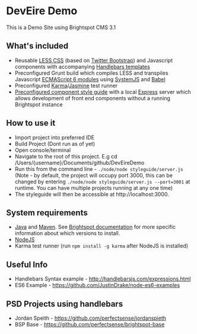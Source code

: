 DevEire Demo
===============

This is a Demo Site using Brightspot CMS 3.1

What's included
---------------
*	Reusable [LESS CSS](http://lesscss.org/) (based on [Twitter Bootstrap](http://getbootstrap.com/)) and Javascript components with accompanying [Handlebars templates](http://handlebarsjs.com)
*	Preconfigured Grunt build which compiles LESS and transpiles Javascript [ECMAScript 6 modules](http://www.2ality.com/2014/09/es6-modules-final.html) using [SystemJS](https://github.com/systemjs/systemjs) and [Babel](https://babeljs.io/)
*	Preconfigured [Karma](http://karma-runner.github.io/)/[Jasmine](http://jasmine.github.io/) test runner
*	[Preconfigured component style guide](styleguide/) with a local [Express](http://expressjs.com) server which allows development of front end components without a running Brightspot instance

How to use it
-------------
*   Import project into preferred IDE
*   Build Project (Dont run as of yet)
*   Open console/terminal
*   Navigate to the root of this project. E.g cd /Users/{username}/Documents/github/DevEireDemo
*   Run this from the command line - `./node/node styleguide/server.js` (Note - by default, the project will occupy port 3000, this can be changed by entering `./node/node styleguide/server.js --port=3001` at runtime. You can have multiple projects running at any one time)
*   The styleguide will then be accessible at http://localhost:3000.

System requirements
-------------------
*	[Java](https://java.com) and [Maven](https://maven.apache.org/). See [Brightspot documentation](http://www.brightspot.com/docs/3.0/overview/installation) for more specific information about which versions to install.
*	[NodeJS](https://nodejs.org)
*	Karma test runner (run `npm install -g karma` after NodeJS is installed)

Useful Info
---------------
*   Handlebars Syntax example - http://handlebarsjs.com/expressions.html
*   ES6 Example - https://github.com/JustinDrake/node-es6-examples

PSD Projects using handlebars
----------------
*   Jordan Speith - https://github.com/perfectsense/jordanspieth
*   BSP Base - https://github.com/perfectsense/brightspot-base
